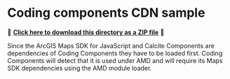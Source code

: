 # Coding components CDN sample

📁 **[Click here to download this directory as a ZIP file](https://esri.github.io/jsapi-resources/zips/coding-components-sample-cdn.zip)** 📁

Since the ArcGIS Maps SDK for JavaScript and Calcite Components are dependencies of Coding Components they have to be loaded first. Coding Components will detect that it is used under AMD and will require its Maps SDK dependencies using the AMD module loader.
